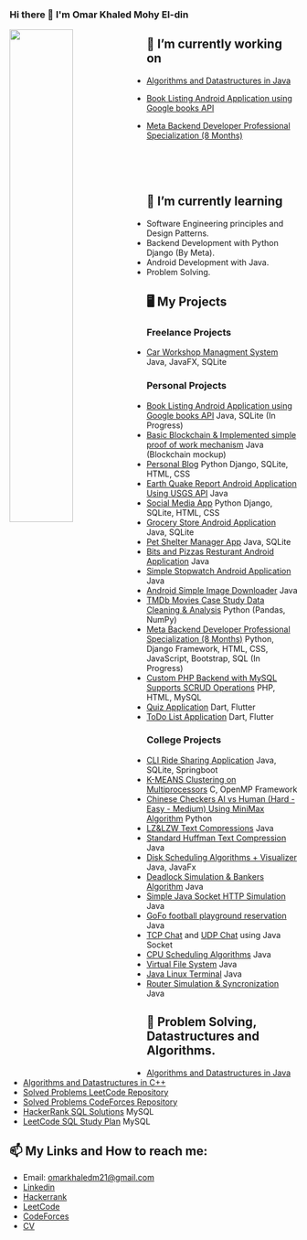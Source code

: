 ### Hi there 👋 I'm Omar Khaled Mohy El-din


<img src="https://github-readme-stats.vercel.app/api?username=OmarKhaledm21&count_private=true&include_all_commits=true" width="47%" align="left"/>



## 🔭 I’m currently working on
- [Algorithms and Datastructures in Java](https://github.com/OmarKhaledm21/Algorithm-and-Datastructures-in-Java)  

- [Book Listing Android Application using Google books API](https://github.com/OmarKhaledm21/Book-Listing-App-Android-Native-Java-)

- [Meta Backend Developer Professional Specialization (8 Months)](https://github.com/OmarKhaledm21/Meta_Backend_Specialization)
<br>
<br>
<br>


## 🌱 I’m currently learning 
- Software Engineering principles and Design Patterns.
- Backend Development with Python Django (By Meta).
- Android Development with Java.
- Problem Solving.



## 🖥️ My Projects
### Freelance Projects
- [Car Workshop Managment System](https://github.com/OmarKhaledm21/CarWorkshop-Managment-System) Java, JavaFX, SQLite
### Personal Projects
- [Book Listing Android Application using Google books API](https://github.com/OmarKhaledm21/Book-Listing-App-Android-Native-Java-) Java, SQLite (In Progress)
- [Basic Blockchain & Implemented simple proof of work mechanism](https://github.com/OmarKhaledm21/Basic_Blockchain) Java (Blockchain mockup)
- [Personal Blog](https://github.com/OmarKhaledm21/Blog-Project-Python-Django-) Python Django, SQLite, HTML, CSS
- [Earth Quake Report Android Application Using USGS API](https://github.com/OmarKhaledm21/EarthQuakeReport_AndroidNative-API-JSON) Java
- [Social Media App](https://github.com/OmarKhaledm21/Social-Network-App) Python Django, SQLite, HTML, CSS
- [Grocery Store Android Application](https://github.com/OmarKhaledm21/GroceryStore_AndroidNative-Java-) Java, SQLite
- [Pet Shelter Manager App](https://github.com/OmarKhaledm21/PetShelter_Android_Native_Java) Java, SQLite
- [Bits and Pizzas Resturant Android Application](https://github.com/OmarKhaledm21/Bits-and-Pizzas_Android-Native-JAVA-) Java
- [Simple Stopwatch Android Application](https://github.com/OmarKhaledm21/SimpleStopwatch-Android-Native-Java-) Java
- [Android Simple Image Downloader](https://github.com/OmarKhaledm21/Android_Image_Downloader_Using-Java-AndroidStudio) Java
- [TMDb Movies Case Study Data Cleaning & Analysis](https://github.com/OmarKhaledm21/TMDb-Movies-Case-Study-Project-_Analysis-Report-Professional-Nano-Degree-Udacity-egFWD-) Python (Pandas, NumPy)
- [Meta Backend Developer Professional Specialization (8 Months)](https://github.com/OmarKhaledm21/Meta_Backend_Specialization) Python, Django Framework, HTML, CSS, JavaScript, Bootstrap, SQL (In Progress)
- [Custom PHP Backend with MySQL Supports SCRUD Operations](https://github.com/OmarKhaledm21/PHP_MySQL_SCRUD_Backend) PHP, HTML, MySQL 
- [Quiz Application](https://github.com/OmarKhaledm21/Flutter_QuizDemo) Dart, Flutter
- [ToDo List Application](https://github.com/OmarKhaledm21/Flutter-Google-Developer-Student-Club-Todo-List-Final-Task-) Dart, Flutter

### College Projects
- [CLI Ride Sharing Application](https://github.com/OmarKhaledm21/OnDriverSystem_CS_Project) Java, SQLite, Springboot
- [K-MEANS Clustering on Multiprocessors](https://github.com/OmarKhaledm21/K-MEANS_Clustering-C_OpenMP-) C, OpenMP Framework
- [Chinese Checkers AI vs Human (Hard - Easy - Medium) Using MiniMax Algorithm](https://github.com/OmarKhaledm21/Chinese-Checkers-AI) Python
- [LZ&LZW Text Compressions](https://github.com/OmarKhaledm21/Limpel-Ziv-77-and-LZW-Compressions-in-JAVA) Java
- [Standard Huffman Text Compression](https://github.com/OmarKhaledm21/StandardHuffman_Compression-Decompression_JAVA) Java
- [Disk Scheduling Algorithms + Visualizer](https://github.com/OmarKhaledm21/Disk-Scheduling-Algorithms) Java, JavaFx
- [Deadlock Simulation & Bankers Algorithm](https://github.com/OmarKhaledm21/DeadLock_BankersAlgorithm) Java
- [Simple Java Socket HTTP Simulation](https://github.com/OmarKhaledm21/Simple-Socket-HTTP-Project) Java
- [GoFo football playground reservation](https://github.com/OmarKhaledm21/GoFo-Project-SE2021) Java
- [TCP Chat](https://github.com/OmarKhaledm21/TCP-Chat) and [UDP Chat](https://github.com/OmarKhaledm21/UDP-Chat) using Java Socket
- [CPU Scheduling Algorithms](https://github.com/OmarKhaledm21/CPU-Scheduling-JAVA) Java
- [Virtual File System](https://github.com/OmarKhaledm21/Virtual-File-System-Simulation) Java
- [Java Linux Terminal](https://github.com/OmarKhaledm21/Linux-Terminal-Simulation_Using_Java) Java
- [Router Simulation & Syncronization](https://github.com/OmarKhaledm21/Router-Simulation-Java-Synchronization) Java

## 🔭 Problem Solving, Datastructures and Algorithms.
- [Algorithms and Datastructures in Java](https://github.com/OmarKhaledm21/Algorithm-and-Datastructures-in-Java)  
- [Algorithms and Datastructures in C++](https://github.com/OmarKhaledm21/Algorithms_and_Datastructures_CPLUSPLUS)
- [Solved Problems LeetCode Repository](https://github.com/OmarKhaledm21/365Days_LeetCode)
- [Solved Problems CodeForces Repository](https://github.com/OmarKhaledm21/Problem-Solving_Codeforces)
- [HackerRank SQL Solutions](https://github.com/OmarKhaledm21/Hackerrank_SQL) MySQL
- [LeetCode SQL Study Plan](https://github.com/OmarKhaledm21/LeetCode_SQL_StudyPlan) MySQL

## 📫 My Links and How to reach me: 
- Email: omarkhaledm21@gmail.com 
- [Linkedin](https://www.linkedin.com/in/omarkhaledm21)
- [Hackerrank](https://www.hackerrank.com/Omar_Khaled21)
- [LeetCode](https://leetcode.com/OmarKhaledm21/)
- [CodeForces](https://codeforces.com/profile/Omar_Khaled22)
- [CV](https://drive.google.com/file/d/1_8ALxjB290GBuU9Pj2X9sRTyiaBVRonG/view?usp=sharing)

